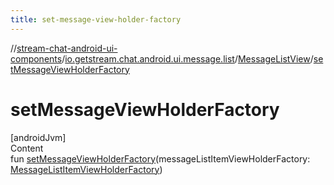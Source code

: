 ```yaml
---
title: set-message-view-holder-factory
---
```

//[stream-chat-android-ui-components](../../../index.md)/[io.getstream.chat.android.ui.message.list](../index.md)/[MessageListView](index.md)/[setMessageViewHolderFactory](setMessageViewHolderFactory.md)



# setMessageViewHolderFactory  
[androidJvm]  
Content  
fun [setMessageViewHolderFactory](setMessageViewHolderFactory.md)(messageListItemViewHolderFactory: [MessageListItemViewHolderFactory](../../io.getstream.chat.android.ui.message.list.adapter/MessageListItemViewHolderFactory/index.md))  



